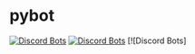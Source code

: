 # pybot

[![Discord Bots](https://discordbots.org/api/widget/status/994143430504620072.svg)](https://discordbots.org/bot/994143430504620072)  [![Discord Bots](https://discordbots.org/api/widget/servers/994143430504620072.svg)](https://discordbots.org/bot/994143430504620072)  [![Discord Bots]

